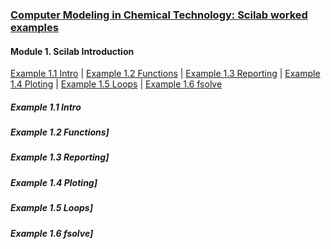 ### [Computer Modeling in Chemical Technology: Scilab worked examples](../README.md)

#### Module 1. Scilab Introduction

[Example 1.1 Intro](#example-11-intro) | 
[Example 1.2 Functions](#example-12-functions) | 
[Example 1.3 Reporting](#example-13-reporting) | 
[Example 1.4 Ploting](#example-14-ploting) | 
[Example 1.5 Loops](#example-15-loops) | 
[Example 1.6 fsolve](#example-16-fsolve)

##### Example 1.1 Intro


##### Example 1.2 Functions]

##### Example 1.3 Reporting]

##### Example 1.4 Ploting]

##### Example 1.5 Loops] 

##### Example 1.6 fsolve]
